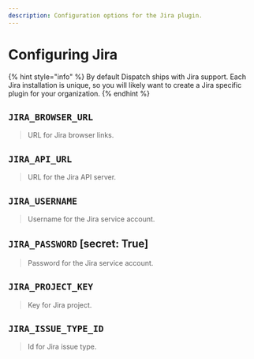 ```yaml
---
description: Configuration options for the Jira plugin.
---
```


# Configuring Jira

{% hint style="info" %}
By default Dispatch ships with Jira support. Each Jira installation is unique, so you will likely want to create a Jira specific plugin for your organization.
{% endhint %}

## `JIRA_BROWSER_URL`

> URL for Jira browser links.

## `JIRA_API_URL`

> URL for the Jira API server.

## `JIRA_USERNAME`

> Username for the Jira service account.

## `JIRA_PASSWORD` \[secret: True\]

> Password for the Jira service account.

## `JIRA_PROJECT_KEY`

> Key for Jira project.

## `JIRA_ISSUE_TYPE_ID`

> Id for Jira issue type.

